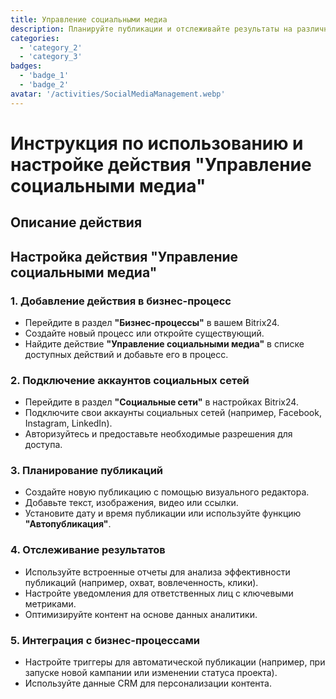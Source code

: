 ```yaml
---
title: Управление социальными медиа
description: Планируйте публикации и отслеживайте результаты на различных социальных платформах.
categories: 
  - 'category_2'
  - 'category_3'
badges: 
  - 'badge_1'
  - 'badge_2'
avatar: '/activities/SocialMediaManagement.webp'
---
```


# Инструкция по использованию и настройке действия "Управление социальными медиа"

## Описание действия

## **Настройка действия "Управление социальными медиа"**

### 1. Добавление действия в бизнес-процесс
- Перейдите в раздел **"Бизнес-процессы"** в вашем Bitrix24.
- Создайте новый процесс или откройте существующий.
- Найдите действие **"Управление социальными медиа"** в списке доступных действий и добавьте его в процесс.

### 2. Подключение аккаунтов социальных сетей
- Перейдите в раздел **"Социальные сети"** в настройках Bitrix24.
- Подключите свои аккаунты социальных сетей (например, Facebook, Instagram, LinkedIn).
- Авторизуйтесь и предоставьте необходимые разрешения для доступа.

### 3. Планирование публикаций
- Создайте новую публикацию с помощью визуального редактора.
- Добавьте текст, изображения, видео или ссылки.
- Установите дату и время публикации или используйте функцию **"Автопубликация"**.

### 4. Отслеживание результатов
- Используйте встроенные отчеты для анализа эффективности публикаций (например, охват, вовлеченность, клики).
- Настройте уведомления для ответственных лиц с ключевыми метриками.
- Оптимизируйте контент на основе данных аналитики.

### 5. Интеграция с бизнес-процессами
- Настройте триггеры для автоматической публикации (например, при запуске новой кампании или изменении статуса проекта).
- Используйте данные CRM для персонализации контента.